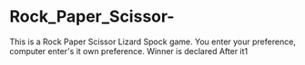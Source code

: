 # Rock_Paper_Scissor-
This is a Rock Paper Scissor Lizard Spock game.
You enter your preference, computer enter's it own preference. 
Winner is declared After it1
